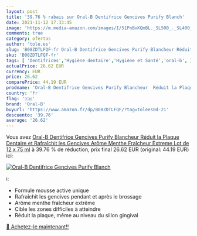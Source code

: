 ```yaml
---
layout: post
title: '39.76 % rabais sur Oral-B Dentifrice Gencives Purify Blanch'
date: 2021-11-12 17:33:45
image: 'https://m.media-amazon.com/images/I/51PnBvKQmBL._SL500_._SL400_.jpg'
comments: true
category: ofertas
author: 'tole.es'
slug: 'B08ZDTLFQF-fr Oral-B Dentifrice Gencives Purify Blancheur Réduit la...'
sku: 'B08ZDTLFQF-fr'
tags: [ 'Dentifrices','Hygiène dentaire','Hygiène et Santé','oral-b', ]
actualPrice: 26.62 EUR
currency: EUR
price: 26.62
comparePrice: 44.19 EUR
prodname: 'Oral-B Dentifrice Gencives Purify Blancheur  Réduit la Plaque Dentaire et Rafraîchit les Gencives  Arôme Menthe Fraîcheur Extreme  Lot de 12 x 75 ml'
country: 'fr'
flag: '🇫🇷'
brand: 'Oral-B'
buyurl: 'https://www.amazon.fr/dp/B08ZDTLFQF/?tag=tolees0d-21'
descuento: '39.76'
average: '26.62'
---
```


Vous avez [Oral-B Dentifrice Gencives Purify Blancheur  Réduit la Plaque Dentaire et Rafraîchit les Gencives  Arôme Menthe Fraîcheur Extreme  Lot de 12 x 75 ml](https://www.amazon.fr/dp/B08ZDTLFQF/?tag=tolees0d-21)  à  39.76 % de réduction, prix final  26.62 EUR (original: 44.19 EUR) ici:

[![Oral-B Dentifrice Gencives Purify Blanch](https://m.media-amazon.com/images/I/51PnBvKQmBL._SL500_._SL400_.jpg)](https://www.amazon.fr/dp/B08ZDTLFQF/?tag=tolees0d-21)

ℹ️:

- Formule mousse active unique
- Rafraîchit les gencives pendant et après le brossage
- Arôme menthe fraîcheur extrême
- Cible les zones difficiles à atteindre
- Réduit la plaque, même au niveau du sillon gingival

[🛒 Achetez-le maintenant!!](https://www.amazon.fr/dp/B08ZDTLFQF/?tag=tolees0d-21)
